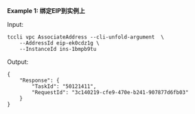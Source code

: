 **Example 1: 绑定EIP到实例上**



Input: 

```
tccli vpc AssociateAddress --cli-unfold-argument  \
    --AddressId eip-ek0cdz1g \
    --InstanceId ins-1bmpb9tu
```

Output: 
```
{
    "Response": {
        "TaskId": "50121411",
        "RequestId": "3c140219-cfe9-470e-b241-907877d6fb03"
    }
}
```

